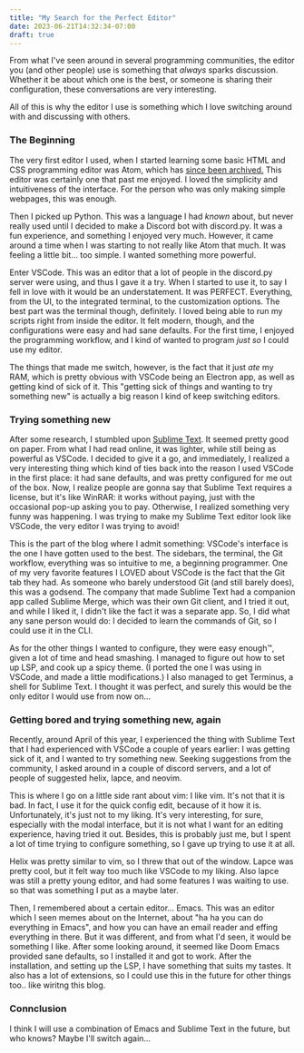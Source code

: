 ```yaml
---
title: "My Search for the Perfect Editor"
date: 2023-06-21T14:32:34-07:00
draft: true
---
```

From what I've seen around in several programming communities, the editor you (and other people) use is something that *always* sparks discussion. Whether it be about which one is the best, or someone is sharing their configuration, these conversations are very interesting. 

All of this is why the editor I use is something which I love switching around with and discussing with others.


### The Beginning
The very first editor I used, when I started learning some basic HTML and CSS programming editor was Atom, which has [since been archived.](https://github.blog/2022-06-08-sunsetting-atom/) This editor was certainly one that past me enjoyed. I loved the simplicity and intuitiveness of the interface. For the person who was only making simple webpages, this was enough.

Then I picked up Python. This was a language I had *known* about, but never really used until I decided to make a Discord bot with discord.py. It was a fun experience, and something I enjoyed very much. However, it came around a time when I was starting to not really like Atom that much. It was feeling a little bit... too simple. I wanted something more powerful.

Enter VSCode. This was an editor that a lot of people in the discord.py server were using, and thus I gave it a try. When I started to use it, to say I fell in love with it would be an understatement. It was PERFECT. Everything, from the UI, to the integrated terminal, to the customization options. The best part was the terminal though, definitely. I loved being able to run my scripts right from inside the editor. It felt modern, though, and the configurations were easy and had sane defaults. For the first time, I enjoyed the programming workflow, and I kind of wanted to program *just so* I could use my editor. 

The things that made me switch, however, is the fact that it just *ate* my RAM, which is pretty obvious with VSCode being an Electron app, as well as getting kind of sick of it. This "getting sick of things and wanting to try something new" is actually a big reason I kind of keep switching editors.

### Trying something new
After some research, I stumbled upon [Sublime Text](https://www.sublimetext.com/). It seemed pretty good on paper. From what I had read online, it was lighter, while still being as powerful as VSCode. I decided to give it a go, and immediately, I realized a very interesting thing which kind of ties back into the reason I used VSCode in the first place: it had sane defaults, and was pretty configured for me out of the box. Now, I realize people are gonna say that Sublime Text requires a license, but it's like WinRAR: it works without paying, just with the occasional pop-up asking you to pay. Otherwise, I realized something very funny was happening. I was trying to make my Sublime Text editor look like VSCode, the very editor I was trying to avoid! 

This is the part of the blog where I admit something: VSCode's interface is the one I have gotten used to the best. The sidebars, the terminal, the Git workflow, everything was so intuitive to me, a beginning programmer. One of my very favorite features I LOVED about VSCode is the fact that the Git tab they had. As someone who barely understood Git (and still barely does), this was  a godsend. The company that made Sublime Text had a companion app called Sublime Merge, which was their own Git client, and I tried it out, and while I liked it, I didn't like the fact it was a separate app. So, I did what any sane person would do: I decided to learn the commands of Git, so I could use it in the CLI.

As for the other things I wanted to configure, they were easy enough™, given a lot of time and head smashing. I managed to figure out how to set up LSP, and cook up a spicy theme. (I ported the one I was using in VSCode, and made a little modifications.) I also managed to get Terminus, a shell for Sublime Text. I thought it was perfect, and surely this would be the only editor I would use from now on...

### Getting bored and trying something new, again
Recently, around April of this year, I experienced the thing with Sublime Text that I had experienced with VSCode a couple of years earlier: I was getting sick of it, and I wanted to try something new. Seeking suggestions from the community, I asked around in a couple of discord servers, and a lot of people of suggested helix, lapce, and neovim.

This is where I go on a little side rant about vim: I like vim. It's not that it is bad. In fact, I use it for the quick config edit, because of it how it is. Unfortunately, it's just not to my liking. It's very interesting, for sure, especially with the modal interface, but it is not what I want for an editing experience, having tried it out. Besides, this is probably just me, but I spent a lot of time trying to configure something, so I gave up trying to use it at all. 

Helix was pretty similar to vim, so I threw that out of the window. Lapce was pretty cool, but it felt way too much like VSCode to my liking. Also lapce was still a pretty young editor, and had some features I was waiting to use. so that was something I put as a maybe later.

Then, I remembered about a certain editor... Emacs. This was an editor which I seen memes about on the Internet, about "ha ha you can do everything in Emacs", and how you can have an email reader and effing everything in there. But it was different, and from what I'd seen, it would be something I like. After some looking around, it seemed like Doom Emacs provided sane defaults, so I installed it and got to work. After the installation, and setting up the LSP, I have something that suits my tastes. It also has a lot of extensions, so I could use this in the future for other things too.. like wiritng this blog.

### Connclusion
I think I will use a combination of Emacs and Sublime Text in the future, but who knows? Maybe I'll switch again...
